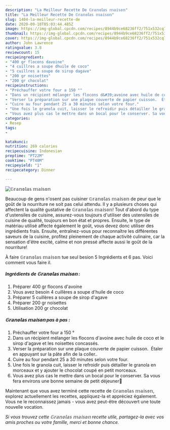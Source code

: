```yaml
---
description: "La Meilleur Recette De 𝔾𝕣𝕒𝕟𝕠𝕝𝕒𝕤 𝕞𝕒𝕚𝕤𝕠𝕟"
title: "La Meilleur Recette De 𝔾𝕣𝕒𝕟𝕠𝕝𝕒𝕤 𝕞𝕒𝕚𝕤𝕠𝕟"
slug: 1404-la-meilleur-recette-de
date: 2020-09-18T05:03:44.485Z
image: https://img-global.cpcdn.com/recipes/8944b9ce68236ff2/751x532cq70/𝔾𝕣𝕒𝕟𝕠𝕝𝕒𝕤-𝕞𝕒𝕚𝕤𝕠𝕟-photo-principale-de-la-recette.jpg
thumbnail: https://img-global.cpcdn.com/recipes/8944b9ce68236ff2/751x532cq70/𝔾𝕣𝕒𝕟𝕠𝕝𝕒𝕤-𝕞𝕒𝕚𝕤𝕠𝕟-photo-principale-de-la-recette.jpg
cover: https://img-global.cpcdn.com/recipes/8944b9ce68236ff2/751x532cq70/𝔾𝕣𝕒𝕟𝕠𝕝𝕒𝕤-𝕞𝕒𝕚𝕤𝕠𝕟-photo-principale-de-la-recette.jpg
author: John Lawrence
ratingvalue: 3.8
reviewcount: 15
recipeingredient:
- "400 gr flocons davoine"
- "4 cuillres a soupe dhuile de coco"
- "5 cuillres a soupe de sirop dagave"
- "200 gr noisettes"
- "200 gr chocolat"
recipeinstructions:
- "Préchauffer votre four a 150 °"
- "Dans un récipient mélanger les flocons d&#39;avoine avec huile de coco et le sirop d&#39;agave et les noisettes concassés."
- "Verser la préparation sur une plaque couverte de papier cuisson.  Étaler en appuyant sur la pâte afin de la coller.."
- "Cuire au four pendant 25 a 30 minutes selon votre four."
- "Une fois le granola cuit, laisser le refroidir puis détailler le granola en morceaux et y ajouter le chocolat coupé en petit morceaux."
- "Vous avez plus cas le mettre dans un bocal pour le conserver. Sa vous fera environs une bonne semaine de petit déjeuner🥣"
categories:
- Resep
tags:
- 

katakunci:  
nutrition: 269 calories
recipecuisine: Indonesian
preptime: "PT22M"
cooktime: "PT40M"
recipeyield: "1"
recipecategory: Dinner

---
```



![𝔾𝕣𝕒𝕟𝕠𝕝𝕒𝕤 𝕞𝕒𝕚𝕤𝕠𝕟](https://img-global.cpcdn.com/recipes/8944b9ce68236ff2/751x532cq70/𝔾𝕣𝕒𝕟𝕠𝕝𝕒𝕤-𝕞𝕒𝕚𝕤𝕠𝕟-photo-principale-de-la-recette.jpg)

Beaucoup de gens n'osent pas cuisiner 𝔾𝕣𝕒𝕟𝕠𝕝𝕒𝕤 𝕞𝕒𝕚𝕤𝕠𝕟 de peur que le goût de la nourriture ne soit pas celui attendu. Il y a plusieurs choses qui affectent la qualité gustative de 𝔾𝕣𝕒𝕟𝕠𝕝𝕒𝕤 𝕞𝕒𝕚𝕤𝕠𝕟! Tout d'abord du type d'ustensiles de cuisine, assurez-vous toujours d'utiliser des ustensiles de cuisine de qualité, toujours en bon état et propres. Ensuite, le type de matériau utilisé affecte également le goût, vous devez donc utiliser des ingrédients frais. Ensuite, entraînez-vous pour reconnaître les différentes saveurs de la cuisine, profitez pleinement de chaque activité culinaire, car la sensation d'être excité, calme et non pressé affecte aussi le goût de la nourriture!

<!--inarticleads1-->

À faire 𝔾𝕣𝕒𝕟𝕠𝕝𝕒𝕤 𝕞𝕒𝕚𝕤𝕠𝕟 tue seul besion 5 Ingrédients et 6 pas. Voici comment vous faire il.

##### Ingrédients de 𝔾𝕣𝕒𝕟𝕠𝕝𝕒𝕤 𝕞𝕒𝕚𝕤𝕠𝕟 :

1. Préparer 400 gr flocons d&#39;avoine
1. Vous avez besoin 4 cuillères a soupe d&#39;huile de coco
1. Préparer 5 cuillères a soupe de sirop d&#39;agave
1. Préparer 200 gr noisettes
1. Utilisation 200 gr chocolat




<!--inarticleads2-->

##### 𝔾𝕣𝕒𝕟𝕠𝕝𝕒𝕤 𝕞𝕒𝕚𝕤𝕠𝕟 pas à pas :

1. Préchauffer votre four a 150 °
1. Dans un récipient mélanger les flocons d&#39;avoine avec huile de coco et le sirop d&#39;agave et les noisettes concassés.
1. Verser la préparation sur une plaque couverte de papier cuisson.  Étaler en appuyant sur la pâte afin de la coller..
1. Cuire au four pendant 25 a 30 minutes selon votre four.
1. Une fois le granola cuit, laisser le refroidir puis détailler le granola en morceaux et y ajouter le chocolat coupé en petit morceaux.
1. Vous avez plus cas le mettre dans un bocal pour le conserver. Sa vous fera environs une bonne semaine de petit déjeuner🥣




<!--inarticleads1-->

<p>
Maintenant que vous avez terminé cette recette de 𝔾𝕣𝕒𝕟𝕠𝕝𝕒𝕤 𝕞𝕒𝕚𝕤𝕠𝕟, explorez actuellement les recettes, appliquez-la et appréciez également. Vous ne le reconnaissez jamais - vous avez peut-être découvert une toute nouvelle vocation.
</p>

<p>
<i>Si vous trouvez cette 𝔾𝕣𝕒𝕟𝕠𝕝𝕒𝕤 𝕞𝕒𝕚𝕤𝕠𝕟 recette utile, partagez-la avec vos amis proches ou votre famille, merci et bonne chance.</i>
</p>
